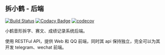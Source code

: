 ## 拆小鹤 - 后端

[![Build Status](https://travis-ci.com/coding-and-typing/xhup-club-api.svg?branch=master)](https://travis-ci.com/coding-and-typing/xhup-club-api)
[![Codacy Badge](https://api.codacy.com/project/badge/Grade/495771d502b24336a7838ed39e285a07)](https://www.codacy.com/app/coding-and-typing/xhup-club-api?utm_source=github.com&amp;utm_medium=referral&amp;utm_content=ryan4yin/xhup-club-api&amp;utm_campaign=Badge_Grade)
[![codecov](https://codecov.io/gh/coding-and-typing/xhup-club-api/branch/master/graph/badge.svg)](https://codecov.io/gh/coding-and-typing/xhup-club-api)

小鹤音形拆字、赛文、成绩记录系统后端。

使用 RESTFul API，提供 Web 和 QQ 前端，同时其 api 保持独立，完全可以为其开发 telegram、wechat 前端。

